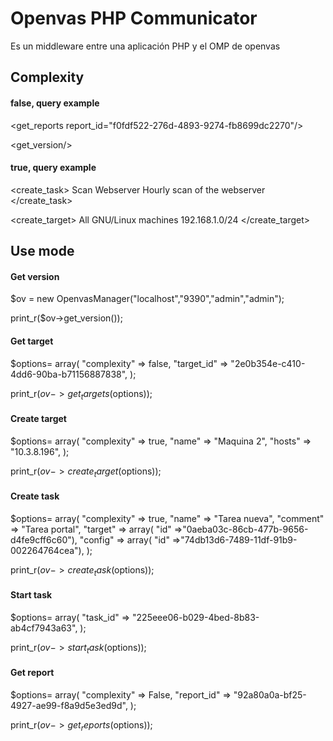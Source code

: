 # Openvas PHP Communicator

Es un middleware entre una aplicación PHP y el OMP de openvas

## Complexity

#### false, query example

<get_reports report_id="f0fdf522-276d-4893-9274-fb8699dc2270"/>

<get_version/>

#### true, query example

<create_task>
  <name>Scan Webserver</name>
  <comment>Hourly scan of the webserver</comment>
  <config id="daba56c8-73ec-11df-a475-002264764cea"/>
  <target id="b493b7a8-7489-11df-a3ec-002264764cea" />
  <scanner id="15348381-3180-213f-4eec-123591912388"/>
</create_task>

<script> </script>

<create_target>
  <name>All GNU/Linux machines</name>
  <hosts>192.168.1.0/24</hosts>
</create_target>

## Use mode

#### Get version

$ov = new OpenvasManager("localhost","9390","admin","admin");

print_r($ov->get_version());


#### Get target

$options= array(
	"complexity" => false,
	"target_id" => "2e0b354e-c410-4dd6-90ba-b71156887838",
);

print_r($ov->get_targets($options));

#### Create target

$options= array(
	"complexity" => true,
	"name" => "Maquina 2",
	"hosts" => "10.3.8.196",
);


print_r($ov->create_target($options));

#### Create task

$options= array(
		"complexity" => true,
		"name" => "Tarea nueva",
		"comment" => "Tarea portal",
		"target" => array( "id" =>"0aeba03c-86cb-477b-9656-d4fe9cff6c60"),
		"config" => array( "id" =>"74db13d6-7489-11df-91b9-002264764cea"),
);

print_r($ov->create_task($options));

#### Start task

$options= array(
		"task_id" => "225eee06-b029-4bed-8b83-ab4cf7943a63",
);

print_r($ov->start_task($options));

#### Get report

$options= array(
	"complexity" => False,
	"report_id" => "92a80a0a-bf25-4927-ae99-f8a9d5e3ed9d",
);

print_r($ov->get_reports($options));

